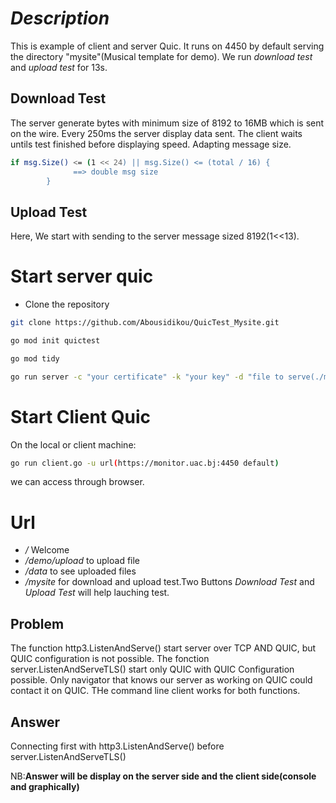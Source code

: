 # *Description*
This is example of client and server Quic.
It runs on 4450 by default serving the directory "mysite"(Musical template for demo).
We run *download test*  and *upload test* for 13s.
## Download Test
The server generate bytes with minimum size of 8192 to 16MB which is sent on the wire.
Every 250ms the server display data sent. The client waits untils test finished before displaying speed.
Adapting message size.
```bash
if msg.Size() <= (1 << 24) || msg.Size() <= (total / 16) {
			  ==> double msg size
		}
```

## Upload Test
Here, We start with sending  to the server message sized 8192(1<<13).

# Start server quic

- Clone the repository
```bash
git clone https://github.com/Abousidikou/QuicTest_Mysite.git
```


```bash
go mod init quictest
```

```bash
go mod tidy
```
```bash
go run server -c "your certificate" -k "your key" -d "file to serve(./mysite by default)"  -q true (for Qlog creation, false by default)
```


# Start Client Quic
On the local or client machine:
```bash
go run client.go -u url(https://monitor.uac.bj:4450 default) 
```
we can access through browser.

# Url
- */*  Welcome
- */demo/upload* to upload file
- */data* to see uploaded files
- */mysite* for download and upload test.Two Buttons *Download Test* and *Upload Test* will help lauching test.

## Problem
The function http3.ListenAndServe() start server over TCP AND QUIC, but QUIC configuration is not possible.
The fonction server.ListenAndServeTLS() start only QUIC with QUIC Configuration possible.
Only navigator that knows our server as working on QUIC could contact it on QUIC.
THe command line client works for both functions.

## Answer
Connecting first with http3.ListenAndServe() before server.ListenAndServeTLS()

NB:**Answer will be display on the server side and the client side(console and graphically)**


